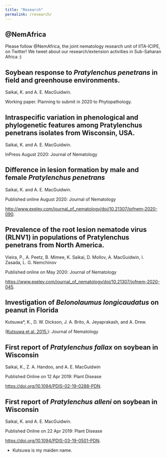 ```yaml
---
title: "Research"
permalink: /research/
---
```

## @NemAfrica

Please follow @NemAfrica, the joint nematology research unit of IITA-ICIPE, on Twitter!
We tweet about our research/extension activities in Sub-Saharan Africa :)

## Soybean response to *Pratylenchus penetrans* in field and greenhouse environments.
Saikai, K. and A. E. MacGuidwin.

Working paper. Planning to submit in 2020 to Phytopathology.

## Intraspecific variation in phenological and phylogenetic features among Pratylenchus penetrans isolates from Wisconsin, USA.
Saikai, K. and A. E. MacGuidwin.

InPress August 2020: Journal of Nematology

## Difference in lesion formation by male and female *Pratylenchus penetrans*
Saikai, K. and A. E. MacGuidwin.

Published online August 2020: Journal of Nematology 

http://www.exeley.com/journal_of_nematology/doi/10.21307/jofnem-2020-090.

## Prevalence of the root lesion nematode virus (RLNV1) in populations of Pratylenchus penetrans from North America.
Vieira, P., A. Peetz, B. Mimee, K. Saikai, D. Mollov, A. MacGuidwin, I. Zasada, L. G. Nemchinov

Published online on May 2020: Journal of Nematology

https://www.exeley.com/journal_of_nematology/doi/10.21307/jofnem-2020-045.

## Investigation of *Belonolaumus longicaudatus* on peanut in Florida
Kutsuwa*, K., D. W. Dickson, J. A. Brito, A. Jeyaprakash, and A. Drew.

([Kutsuwa et al. 2015.](../files/Kutsuwa_et_al_2015_BelonolaimusOnPeanut.pdf)): Journal of Nematology

## First report of *Pratylenchus fallax* on soybean in Wisconsin
Saikai, K., Z. A. Handoo, and A. E. MacGuidwin

Published Online on 12 Apr 2019: Plant Disease

https://doi.org/10.1094/PDIS-02-19-0288-PDN.


## First report of *Pratylenchus alleni* on soybean in Wisconsin
Saikai, K. and A. E. MacGuidwin.

Published Online on 22 Apr 2019: Plant Disease

https://doi.org/10.1094/PDIS-03-19-0501-PDN.


* Kutsuwa is my maiden name.

